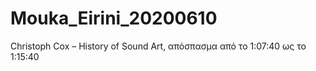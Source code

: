 # Mouka_Eirini_20200610
Christoph Cox – History of Sound Art, απόσπασμα από το 1:07:40 ως το 1:15:40
